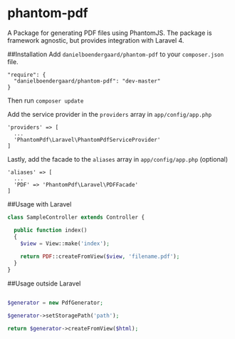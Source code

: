 phantom-pdf
===========

A Package for generating PDF files using PhantomJS. The package is framework agnostic, but provides integration with Laravel 4.

##Installation
Add `danielboendergaard/phantom-pdf` to your `composer.json` file.

````
"require": {
  "danielboendergaard/phantom-pdf": "dev-master"
}
````

Then run `composer update`

Add the service provider in the `providers` array in `app/config/app.php`
````
'providers' => [
  ...
  'PhantomPdf\Laravel\PhantomPdfServiceProvider'
]
````

Lastly, add the facade to the `aliases` array in `app/config/app.php` (optional)
````
'aliases' => [
  ...
  'PDF' => 'PhantomPdf\Laravel\PDFFacade'
]
````

##Usage with Laravel
````php
class SampleController extends Controller {

  public function index()
  {
    $view = View::make('index');
    
    return PDF::createFromView($view, 'filename.pdf');
  }
}
````

##Usage outside Laravel

````php

$generator = new PdfGenerator;

$generator->setStoragePath('path');

return $generator->createFromView($html);

````
